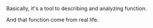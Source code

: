 Basically, it's a tool to describing and analyzing function.

And that function come from real life.  
